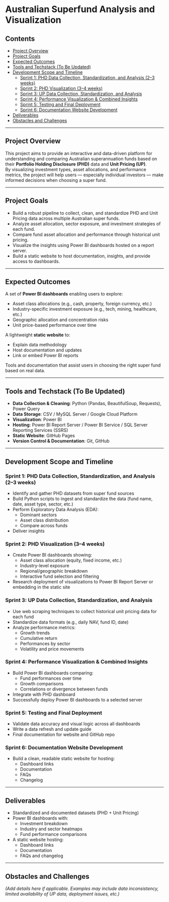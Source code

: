 # Australian Superfund Analysis and Visualization

## Contents

- [Project Overview](#project-overview)  
- [Project Goals](#project-goals)  
- [Expected Outcomes](#expected-outcomes)  
- [Tools and Techstack (To Be Updated)](#tools-and-techstack-to-be-updated)  
- [Development Scope and Timeline](#development-scope-and-timeline)  
  - [Sprint 1: PHD Data Collection, Standardization, and Analysis (2–3 weeks)](#sprint-1-phd-data-collection-standardization-and-analysis-2–3-weeks)  
  - [Sprint 2: PHD Visualization (3–4 weeks)](#sprint-2-phd-visualization-3–4-weeks)  
  - [Sprint 3: UP Data Collection, Standardization, and Analysis](#sprint-3-up-data-collection-standardization-and-analysis)  
  - [Sprint 4: Performance Visualization & Combined Insights](#sprint-4-performance-visualization--combined-insights)  
  - [Sprint 5: Testing and Final Deployment](#sprint-5-testing-and-final-deployment)  
  - [Sprint 6: Documentation Website Development](#sprint-6-documentation-website-development)  
- [Deliverables](#deliverables)  
- [Obstacles and Challenges](#obstacles-and-challenges)  

---

## Project Overview

This project aims to provide an interactive and data-driven platform for understanding and comparing Australian superannuation funds based on their **Portfolio Holding Disclosure (PHD)** data and **Unit Pricing (UP)**.  
By visualizing investment types, asset allocations, and performance metrics, the project will help users — especially individual investors — make informed decisions when choosing a super fund.

---

## Project Goals

- Build a robust pipeline to collect, clean, and standardize PHD and Unit Pricing data across multiple Australian super funds.  
- Analyze asset allocation, sector exposure, and investment strategies of each fund.  
- Compare fund asset allocation and performance through historical unit pricing.  
- Visualize the insights using Power BI dashboards hosted on a report server.  
- Build a static website to host documentation, insights, and provide access to dashboards.  

---

## Expected Outcomes

A set of **Power BI dashboards** enabling users to explore:

- Asset class allocations (e.g., cash, property, foreign currency, etc.)  
- Industry-specific investment exposure (e.g., tech, mining, healthcare, etc.)  
- Geographic allocation and concentration risks  
- Unit price-based performance over time  

A lightweight **static website** to:

- Explain data methodology  
- Host documentation and updates  
- Link or embed Power BI reports  

Tools and documentation that assist users in choosing the right super fund based on real data.

---

## Tools and Techstack (To Be Updated)

- **Data Collection & Cleaning**: Python (Pandas, BeautifulSoup, Requests), Power Query  
- **Data Storage**: CSV / MySQL Server / Google Cloud Platform  
- **Visualization**: Power BI  
- **Hosting**: Power BI Report Server / Power BI Service / SQL Server Reporting Services (SSRS)  
- **Static Website**: GitHub Pages  
- **Version Control & Documentation**: Git, GitHub  

---

## Development Scope and Timeline

### Sprint 1: PHD Data Collection, Standardization, and Analysis (2–3 weeks)

- Identify and gather PHD datasets from super fund sources  
- Build Python scripts to ingest and standardize the data (fund name, date, asset type, sector, etc.)  
- Perform Exploratory Data Analysis (EDA):  
  - Dominant sectors  
  - Asset class distribution  
  - Compare across funds  
- Deliver insights  

### Sprint 2: PHD Visualization (3–4 weeks)

- Create Power BI dashboards showing:  
  - Asset class allocation (equity, fixed income, etc.)  
  - Industry-level exposure  
  - Regional/geographic breakdown  
  - Interactive fund selection and filtering  
- Research deployment of visualizations to Power BI Report Server or embedding in the static site  

### Sprint 3: UP Data Collection, Standardization, and Analysis

- Use web scraping techniques to collect historical unit pricing data for each fund  
- Standardize data formats (e.g., daily NAV, fund ID, date)  
- Analyze performance metrics:  
  - Growth trends  
  - Cumulative return  
  - Performances by sector  
  - Volatility and price movements  

### Sprint 4: Performance Visualization & Combined Insights

- Build Power BI dashboards comparing:  
  - Fund performances over time  
  - Growth comparisons  
  - Correlations or divergence between funds  
- Integrate with PHD dashboard  
- Successfully deploy Power BI dashboards to a selected server  

### Sprint 5: Testing and Final Deployment

- Validate data accuracy and visual logic across all dashboards  
- Write a data refresh and update guide  
- Final documentation for website and GitHub repo  

### Sprint 6: Documentation Website Development

- Build a clean, readable static website for hosting:  
  - Dashboard links  
  - Documentation  
  - FAQs  
  - Changelog  

---

## Deliverables

- Standardized and documented datasets (PHD + Unit Pricing)  
- Power BI dashboards with:  
  - Investment breakdown  
  - Industry and sector heatmaps  
  - Fund performance comparisons  
- A static website hosting:  
  - Dashboard links  
  - Documentation  
  - FAQs and changelog  

---

## Obstacles and Challenges

_(Add details here if applicable. Examples may include data inconsistency, limited availability of UP data, deployment issues, etc.)_
